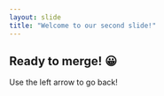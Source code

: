 ```yaml
---
layout: slide
title: "Welcome to our second slide!"
---
```

## Ready to merge! :grinning:
Use the left arrow to go back!
